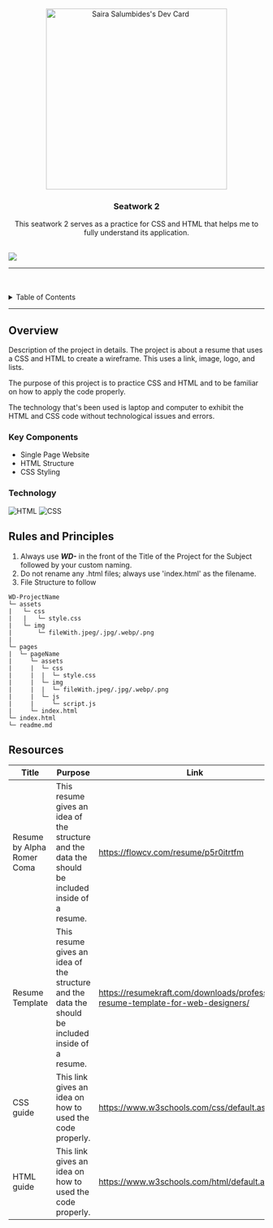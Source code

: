 <a name="readme-top">

<br/>

<br />
<div align="center">
<a href="https://app.daily.dev/saisumi"><img src="https://api.daily.dev/devcards/v2/kMFfDQrYIW0pzKdfv9XAQ.png?type=default&r=yfp" width="356" alt="Saira Salumbides's Dev Card"/></a>

  <h3 align="center">Seatwork 2</h3>
</div>
<div align="center">
  This seatwork 2 serves as a practice for CSS and HTML that helps me to fully understand its application.
</div>

<br />

![](https://visit-counter.vercel.app/counter.png?page=Saisumii/WD-Seatwork-2-TX03)

---

<br />
<br />

<details>
  <summary>Table of Contents</summary>
  <ol>
    <li>
      <a href="#overview">Overview</a>
      <ol>
        <li>
          <a href="#key-components">Key Components</a>
        </li>
        <li>
          <a href="#technology">Technology</a>
        </li>
      </ol>
    </li>
    <li>
      <a href="#rules-and-principles">Rules and Principles</a>
    </li>
    <li>
      <a href="#resources">Resources</a>
    </li>
  </ol>
</details>

---

## Overview
Description of the project in details.
The project is about a resume that uses a CSS and HTML to create a wireframe. This uses a link, image, logo, and lists.

The purpose of this project is to practice CSS and HTML and to be familiar on how to apply the code properly.

The technology that's been used is laptop and computer to exhibit the HTML and CSS code without technological issues and errors.


### Key Components
- Single Page Website
- HTML Structure
- CSS Styling

### Technology
![HTML](https://img.shields.io/badge/HTML-E34F26?style=for-the-badge&logo=html5&logoColor=white)
![CSS](https://img.shields.io/badge/CSS-1572B6?style=for-the-badge&logo=css3&logoColor=white)

## Rules and Principles
1. Always use ***WD-*** in the front of the Title of the Project for the Subject followed by your custom naming.
2. Do not rename any .html files; always use 'index.html' as the filename.
3. File Structure to follow

```
WD-ProjectName
└─ assets
|   └─ css
|   |   └─ style.css
|   └─ img
|       └─ fileWith.jpeg/.jpg/.webp/.png
|
└─ pages
|  └─ pageName
|     └─ assets
|     |  └─ css
|     |  |  └─ style.css
|     |  └─ img
|     |  |  └─ fileWith.jpeg/.jpg/.webp/.png
|     |  └─ js
|     |     └─ script.js
|     └─ index.html
└─ index.html
└─ readme.md
```

## Resources
| Title | Purpose | Link |
|-|-|-|
| Resume by Alpha Romer Coma | This resume gives an idea of the structure and the data the should be included inside of a resume. | https://flowcv.com/resume/p5r0itrtfm |
| Resume Template | This resume gives an idea of the structure and the data the should be included inside of a resume. | https://resumekraft.com/downloads/professional-resume-template-for-web-designers/ |
| CSS guide | This link gives an idea on how to used the code properly. | https://www.w3schools.com/css/default.asp |
| HTML guide | This link gives an idea on how to used the code properly. | https://www.w3schools.com/html/default.asp |
